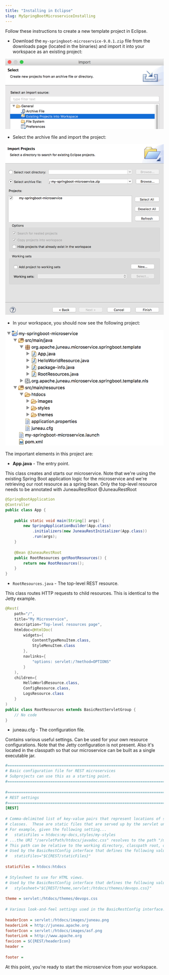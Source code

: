 ```yaml
---
title: "Installing in Eclipse"
slug: MySpringBootMicroserviceInstalling
---
```


Follow these instructions to create a new template project in Eclipse.

- Download the `my-springboot-microservice-9.0.1.zip` file from the downloads page (located in the binaries) and import it into your workspace as an existing project:

![Import Project](/img/doc-files/msm.Installing.1.png)

- Select the archive file and import the project:

![Select Archive](/img/doc-files/msm.Installing.2.png)

- In your workspace, you should now see the following project:

![Project in Workspace](/img/doc-files/msm.Installing.3.png)

The important elements in this project are:

- **App.java** - The entry point.

This class creates and starts our microservice.
Note that we're using the existing Spring Boot application logic for the microservice and we're retrieving our root
resource as a spring bean.
Only the top-level resource needs to be annotated with JuneauRestRoot @JuneauRestRoot

```java
@SpringBootApplication
@Controller
public class App {

    public static void main(String[] args) {
        new SpringApplicationBuilder(App.class)
            .initializers(new JuneauRestInitializer(App.class))
            .run(args);
    }

    @Bean @JuneauRestRoot
    public RootResources getRootResources() {
        return new RootResources();
    }
}
```

- `RootResources.java` - The top-level REST resource.

This class routes HTTP requests to child resources.
This is identical to the Jetty example.

```java
@Rest(
    path="/",
    title="My Microservice",
    description="Top-level resources page",
    htmldoc=@HtmlDoc(
        widgets={
            ContentTypeMenuItem.class,
            StyleMenuItem.class
        },
        navlinks={
            "options: servlet:/?method=OPTIONS"
        }
    ),
    children={
        HelloWorldResource.class,
        ConfigResource.class,
        LogsResource.class
    }
)
public class RootResources extends BasicRestServletGroup {
    // No code
}
```

- juneau.cfg - The configuration file.

Contains various useful settings.
Can be used for your own resource configurations.
Note that the Jetty configuration is not present.
Also it's located in the classpath so that our microservice can be built as a single executable jar.

```ini
#=======================================================================================================================
# Basic configuration file for REST microservices
# Subprojects can use this as a starting point.
#=======================================================================================================================

#=======================================================================================================================
# REST settings
#=======================================================================================================================
[REST]

# Comma-delimited list of key-value pairs that represent locations of static files that can be served up by your @Rest-annotated
# classes.  These are static files that are served up by the servlet under the specified sub-paths.
# For example, given the following setting...
# 	staticFiles = htdocs:my-docs,styles/my-styles
# ...the URI "/servletPath/htdocs/javadoc.css" resolves to the path "/my-docs/javadoc.css".
# This path can be relative to the working directory, classpath root, or package of your resource class.
# Used by the BasicRestConfig interface that defines the following value:
# 	staticFiles="$C{REST/staticFiles}"

staticFiles = htdocs:htdocs

# Stylesheet to use for HTML views.
# Used by the BasicRestConfig interface that defines the following value:
# 	stylesheet="$C{REST/theme,servlet:/htdocs/themes/devops.css}"

theme = servlet:/htdocs/themes/devops.css

# Various look-and-feel settings used in the BasicRestConfig interface.

headerIcon = servlet:/htdocs/images/juneau.png
headerLink = http://juneau.apache.org
footerIcon = servlet:/htdocs/images/asf.png
footerLink = http://www.apache.org
favicon = $C{REST/headerIcon}
header =

footer =
```

At this point, you're ready to start the microservice from your workspace.
